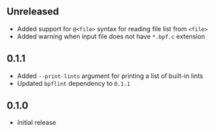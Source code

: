 Unreleased
----------
- Added support for `@<file>` syntax for reading file list from `<file>`
- Added warning when input file does not have `*.bpf.c` extension


0.1.1
-----
- Added `--print-lints` argument for printing a list of built-in lints
- Updated `bpflint` dependency to `0.1.1`


0.1.0
-----
- Initial release
